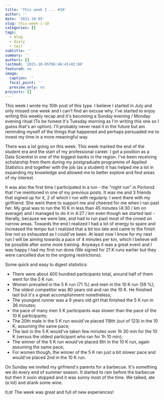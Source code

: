```yaml
---
title: 'This week I ... #10'
author: ''
date: '2021-10-05'
slug: this-week-i-10
categories: []
tags:
  - blog
  - diary
  - twil
subtitle: ''
summary: ''
authors: []
lastmod: '2021-10-05T06:46:41+02:00'
featured: no
image:
  caption: ''
  focal_point: ''
  preview_only: no
projects: []
---
```


This week I wrote my 10th post of this type. I believe I started in July and only missed one week and I can't find an excuse why. I've started to enjoy writing this weekly recap and it's becoming a Sunday evening / Monday evening ritual (To be honest it's Tuesday morning as I'm writing this one so I guess that's an option). I'll probably never read it in the future but am reminding myself of the things that happened and perhaps persuaded me to invest my time in a more meaningful way.

There was a lot going on this week. This week marked the end of the student era and the start of my professional career. I got a position as a Data Scientist in one of the biggest banks in the region. I've been receiving scholarship from them during my postgraduate programme of Applied Statistics and together with the job (as a student) it has helped me a lot in expanding my knowledge and allowed me to better explore and find areas of my interest. 

It was also the first time I participated in a run - the "night run" in Portorož that I've mentioned in one of my previous posts. It was me and 3 friends that signed up for it, 2 of which I run with regularly. I went there with my girlfriend. She went there to support me and cheered for me when I ran past her. My goal was to run the 10 K in less than 45 minutes (4:30 / km on average) and I managed to do it in 4:27 / km even though we started last - literally, because we were late, and had to run past most of the crowd on narrow areas. Towards the end I realized I had a lot of energy to spare and increased the tempo but I realized that a bit too late and came to the finish line not so exhausted as I could've been. At least now I know for my next run I will be aiming towards a pace of 4 minutes per km, which I believe will be possible after some more training. Anyways it was a great event and I was happy I had my first run done (We signed for 21 K runs earlier but they were cancelled due to the ongoing restrictions).

Some quick and easy to digest statistics: 

+ There were about 400 hundred participants total, around half of them went for the 5 K run.
+ Women prevailed in the 5 K run (71 %) and men in the 10 K run (59 %);
+ The oldest competitor was 80 years old and ran the 10 K. He finished last but it's a great accomplishment nonetheless;
+ The youngest runner was a 9 years old girl that finished the 5 K run in 36 minutes; 
+ the pace of many men 5 K participants was slower than the pace of the 10 K participants;
+ The 20th male in the 5 K run would've placed 118th (out of 123) in the 10 K, assuming the same pace;
+ The last in the 5 K would've taken few minutes over 1h 30 min for the 10 K (versus the oldest participant who ran for 1h 10 min);
+ The winner of the 5 K run would've placed 8th in the 10 K run, again assuming the same pace;
+ For women though, the winner of the 5 K ran just a bit slower pace and would've placed 2nd in the 10 K run.

On Sunday we invited my girfriend's parents for a barbecue. It's something we do every end of summer season. It started to rain before the barbecue but then it soon stopped and it was sunny most of the time. We talked, ate (a lot) and drank some wine.

tl;dr The week was great and full of new experiences!





